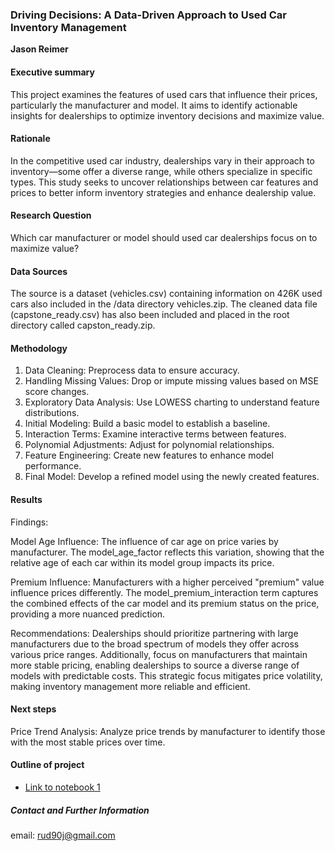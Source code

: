 ### Driving Decisions: A Data-Driven Approach to Used Car Inventory Management

**Jason Reimer**

#### Executive summary
This project examines the features of used cars that influence their prices, particularly the manufacturer and model. It aims to identify actionable insights for dealerships to optimize inventory decisions and maximize value.

#### Rationale
In the competitive used car industry, dealerships vary in their approach to inventory—some offer a diverse range, while others specialize in specific types. This study seeks to uncover relationships between car features and prices to better inform inventory strategies and enhance dealership value.

#### Research Question
Which car manufacturer or model should used car dealerships focus on to maximize value?

#### Data Sources
The source is a dataset (vehicles.csv) containing information on 426K used cars also included in the /data directory vehicles.zip.
The cleaned data file (capstone_ready.csv) has also been included and placed in the root directory called capston_ready.zip.

#### Methodology
1. Data Cleaning: Preprocess data to ensure accuracy.
2. Handling Missing Values: Drop or impute missing values based on MSE score changes.
3. Exploratory Data Analysis: Use LOWESS charting to understand feature distributions.
4. Initial Modeling: Build a basic model to establish a baseline.
5. Interaction Terms: Examine interactive terms between features.
6. Polynomial Adjustments: Adjust for polynomial relationships.
7. Feature Engineering: Create new features to enhance model performance.
8. Final Model: Develop a refined model using the newly created features.

#### Results

Findings:

Model Age Influence: The influence of car age on price varies by manufacturer. The model_age_factor reflects this variation, showing that the relative age of each car within its model group impacts its price.

Premium Influence: Manufacturers with a higher perceived "premium" value influence prices differently. The model_premium_interaction term captures the combined effects of the car model and its premium status on the price, providing a more nuanced prediction.

Recommendations:
Dealerships should prioritize partnering with large manufacturers due to the broad spectrum of models they offer across various price ranges. Additionally, focus on manufacturers that maintain more stable pricing, enabling dealerships to source a diverse range of models with predictable costs. This strategic focus mitigates price volatility, making inventory management more reliable and efficient.

#### Next steps
Price Trend Analysis: Analyze price trends by manufacturer to identify those with the most stable prices over time.

#### Outline of project

- [Link to notebook 1](https://github.com/jasonbreimer/ogma/blob/4ef0e2c8d4bdfc8e1152ebdd2972e126b9861ece/capstone/capstone_preview.ipynb)



##### Contact and Further Information
email: rud90j@gmail.com
